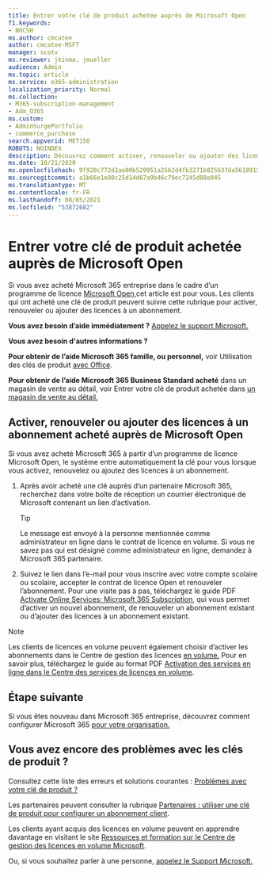 ```yaml
---
title: Entrer votre clé de produit achetée auprès de Microsoft Open
f1.keywords:
- NOCSH
ms.author: cmcatee
author: cmcatee-MSFT
manager: scotv
ms.reviewer: jkinma, jmueller
audience: Admin
ms.topic: article
ms.service: o365-administration
localization_priority: Normal
ms.collection:
- M365-subscription-management
- Adm_O365
ms.custom:
- AdminSurgePortfolio
- commerce_purchase
search.appverid: MET150
ROBOTS: NOINDEX
description: Découvrez comment activer, renouveler ou ajouter des licences à un abonnement Microsoft 365 entreprise.
ms.date: 10/21/2020
ms.openlocfilehash: 9f928c772d2ae00b529951a2562d4fb3271b825637da561891586aba6f9e67a4
ms.sourcegitcommit: a1b66e1e80c25d14d67a9b46c79ec7245d88e045
ms.translationtype: MT
ms.contentlocale: fr-FR
ms.lasthandoff: 08/05/2021
ms.locfileid: "53872682"
---
```

# <a name="enter-your-product-key-purchased-from-microsoft-open"></a>Entrer votre clé de produit achetée auprès de Microsoft Open

Si vous avez acheté Microsoft 365 entreprise dans le cadre d’un programme de licence [Microsoft Open,](https://go.microsoft.com/fwlink/p/?LinkID=613298)cet article est pour vous. Les clients qui ont acheté une clé de produit peuvent suivre cette rubrique pour activer, renouveler ou ajouter des licences à un abonnement.
  
 **Vous avez besoin d’aide immédiatement ?** [Appelez le support Microsoft.](..//business-video/get-help-support.md) 
  
 **Vous avez besoin d'autres informations ?**
 
 **Pour obtenir de l’aide Microsoft 365 famille, ou personnel,** voir Utilisation des clés de produit [avec Office](https://support.microsoft.com/office/12a5763a-d45c-4685-8c95-a44500213759.aspx).
  
 **Pour obtenir de l’aide Microsoft 365 Business Standard acheté** dans un magasin de vente au détail, voir Entrer votre clé de produit achetée dans [un magasin de vente au détail.](enter-your-product-key.md) 
  
## <a name="activate-renew-or-add-licenses-to-a-subscription-purchased-from-microsoft-open"></a>Activer, renouveler ou ajouter des licences à un abonnement acheté auprès de Microsoft Open

Si vous avez acheté Microsoft 365 à partir d’un programme de licence Microsoft Open, le système entre automatiquement la clé pour vous lorsque vous activez, renouvelez ou ajoutez des licences à un abonnement.
  
1. Après avoir acheté une clé auprès d’un partenaire Microsoft 365, recherchez dans votre boîte de réception un courrier électronique de Microsoft contenant un lien d’activation.
    
    > [!TIP]
    >  Le message est envoyé à la personne mentionnée comme administrateur en ligne dans le contrat de licence en volume. Si vous ne savez pas qui est désigné comme administrateur en ligne, demandez à Microsoft 365 partenaire. 
  
2. Suivez le lien dans l’e-mail pour vous inscrire avec votre compte scolaire ou scolaire, accepter le contrat de licence Open et renouveler l’abonnement. Pour une visite pas à pas, téléchargez le guide PDF [Activate Online Services: Microsoft 365 Subscription](https://go.microsoft.com/fwlink/p/?LinkId=618100), qui vous permet d’activer un nouvel abonnement, de renouveler un abonnement existant ou d’ajouter des licences à un abonnement existant.
    
> [!NOTE]
> Les clients de licences en volume peuvent également choisir d’activer les abonnements dans le Centre de gestion des licences [en volume.](https://go.microsoft.com/fwlink/p/?LinkID=282016) Pour en savoir plus, téléchargez le guide au format PDF [Activation des services en ligne dans le Centre des services de licences en volume](https://go.microsoft.com/fwlink/p/?LinkId=618096). 
  
## <a name="whats-next"></a>Étape suivante

Si vous êtes nouveau dans Microsoft 365 entreprise, découvrez comment configurer Microsoft 365 [pour votre organisation.](../admin/setup/setup.md)
  
## <a name="still-having-trouble-with-product-keys"></a>Vous avez encore des problèmes avec les clés de produit ?

Consultez cette liste des erreurs et solutions courantes : [Problèmes avec votre clé de produit ?](product-key-errors-and-solutions.md)
  
Les partenaires peuvent consulter la rubrique [Partenaires : utiliser une clé de produit pour configurer un abonnement client](https://support.microsoft.com/office/cf22c50f-95c9-4fa2-b959-c264de256d40).
  
Les clients ayant acquis des licences en volume peuvent en apprendre davantage en visitant le site [Ressources et formation sur le Centre de gestion des licences en volume Microsoft](https://go.microsoft.com/fwlink/p/?LinkId=618103).
  
Ou, si vous souhaitez parler à une personne, [appelez le Support Microsoft.](../business-video/get-help-support.md)
